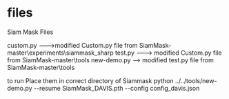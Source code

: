 # files
Siam Mask Files



 custom.py --->modified Custom.py file from SiamMask-master\experiments\siammask_sharp
 test.py ---> modified Custom.py file from SiamMask-master\tools
 new-demo.py --> modified test.py file from SiamMask-master\tools
 
 to run 
Place them in correct directory of Siammask
python ../../tools/new-demo.py --resume SiamMask_DAVIS.pth --config config_davis.json
